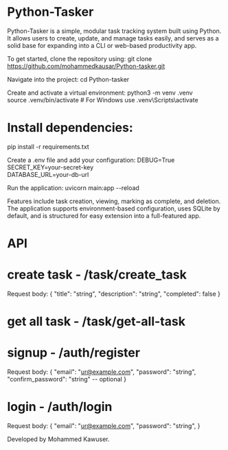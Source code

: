 # Python-Tasker

Python-Tasker is a simple, modular task tracking system built using Python. It allows users to create, update, and manage tasks easily, and serves as a solid base for expanding into a CLI or web-based productivity app.

To get started, clone the repository using:
git clone https://github.com/mohammedkausar/Python-tasker.git

Navigate into the project:
cd Python-tasker

Create and activate a virtual environment:
python3 -m venv .venv  
source .venv/bin/activate   # For Windows use .venv\Scripts\activate

# Install dependencies:
pip install -r requirements.txt

Create a .env file and add your configuration:
DEBUG=True  
SECRET_KEY=your-secret-key  
DATABASE_URL=your-db-url



Run the application:
uvicorn main:app --reload

Features include task creation, viewing, marking as complete, and deletion. The application supports environment-based configuration, uses SQLite by default, and is structured for easy extension into a full-featured app.

# API 
# create task - /task/create_task
Request body: 
{
  "title": "string",
  "description": "string",
  "completed": false
}

# get all task - /task/get-all-task

# signup - /auth/register
Request body: 
{
  "email": "ur@example.com",
  "password": "string",
  "confirm_password": "string"  -- optional
}

# login - /auth/login
Request body: 
{
  "email": "ur@example.com",
  "password": "string",
}


Developed by Mohammed Kawuser.
